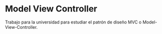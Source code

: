 # Model View Controller

Trabajo para la universidad para estudiar el patrón de diseño MVC o Model-View-Controller.